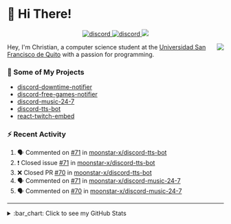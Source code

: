 # :wave: Hi There!

<p align="center">
  <a href="https://discord.gg/mhj3Zsv">
    <img alt="discord" src="https://img.shields.io/discord/730998659008823296.svg?label=&logo=discord&logoColor=ffffff&color=7389D8&labelColor=6A7EC2"/>
  </a>
  <a href="https://twitter.com/moonstar_x99">
    <img alt="discord" src="https://img.shields.io/twitter/follow/moonstar_x99?label=Follow%20Me%21&style=social"/>
  </a>
  <a href="https://badges.pufler.dev">
    <img src="https://badges.pufler.dev/visits/moonstar-x/moonstar-x?style=flat&logo=github">
  </a>
</p>

<img align="right" src="https://media.tenor.com/images/cb8fb20986aac7eef75c8ce6bc3997c0/tenor.gif" />

Hey, I'm Christian, a computer science student at the [Universidad San Francisco de Quito](http://www.usfq.edu.ec/Paginas/Inicio.aspx) with a passion for programming.

### :rocket: Some of My Projects

* [discord-downtime-notifier](https://github.com/moonstar-x/discord-downtime-notifier)
* [discord-free-games-notifier](https://github.com/moonstar-x/discord-free-games-notifier)
* [discord-music-24-7](https://github.com/moonstar-x/discord-music-24-7)
* [discord-tts-bot](https://github.com/moonstar-x/discord-tts-bot)
* [react-twitch-embed](https://github.com/moonstar-x/react-twitch-embed)

### :zap: Recent Activity

<!--START_SECTION:activity-->
1. 🗣 Commented on [#71](https://github.com/moonstar-x/discord-tts-bot/issues/71) in [moonstar-x/discord-tts-bot](https://github.com/moonstar-x/discord-tts-bot)
2. ❗️ Closed issue [#71](https://github.com/moonstar-x/discord-tts-bot/issues/71) in [moonstar-x/discord-tts-bot](https://github.com/moonstar-x/discord-tts-bot)
3. ❌ Closed PR [#70](https://github.com/moonstar-x/discord-tts-bot/pull/70) in [moonstar-x/discord-tts-bot](https://github.com/moonstar-x/discord-tts-bot)
4. 🗣 Commented on [#71](https://github.com/moonstar-x/discord-music-24-7/issues/71) in [moonstar-x/discord-music-24-7](https://github.com/moonstar-x/discord-music-24-7)
5. 🗣 Commented on [#70](https://github.com/moonstar-x/discord-music-24-7/issues/70) in [moonstar-x/discord-music-24-7](https://github.com/moonstar-x/discord-music-24-7)
<!--END_SECTION:activity-->

---

<details>
  <summary>
    :bar_chart: Click to see my GitHub Stats
  </summary>
  <p align="center">
    <br>
    <img alt="GitHub Stats" src="https://github-readme-stats.vercel.app/api?username=moonstar-x&count_private=true&show_icons=true&theme=dracula" />
    <br>
    <img alt="GitHub Top Languages" src="https://github-readme-stats.vercel.app/api/top-langs/?username=moonstar-x&layout=compact&theme=dracula" />
  </p>
</details>
